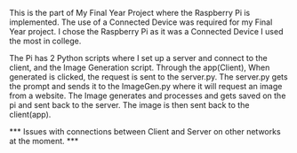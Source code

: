 This is the part of My Final Year Project where the Raspberry Pi is implemented.
The use of a Connected Device was required for my Final Year project.
I chose the Raspberry Pi as it was a Connected Device I used the most in college.

The Pi has 2 Python scripts where I set up a server and connect to the client, and the Image Generation script.
Through the app(Client), When generated is clicked, the request is sent to the server.py.
The server.py gets the prompt and sends it to the ImageGen.py where it will request an image from a website.
The Image generates and processes and gets saved on the pi and sent back to the server.
The image is then sent back to the client(app).

*** Issues with connections between Client and Server on other networks at the moment. ***
